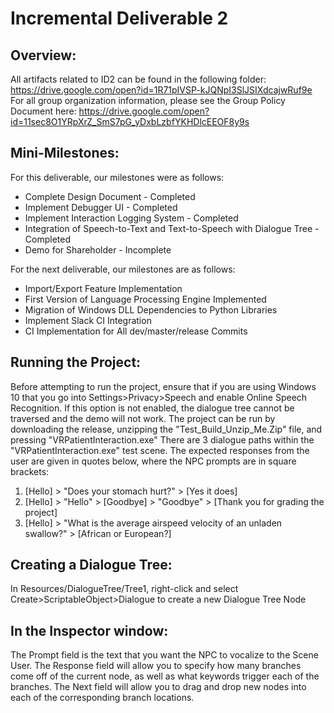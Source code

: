 # Incremental Deliverable 2

## Overview:

All artifacts related to ID2 can be found in the following folder: https://drive.google.com/open?id=1R71pIVSP-kJQNpI3SlJSIXdcajwRuf9e
For all group organization information, please see the Group Policy Document here:
https://drive.google.com/open?id=11sec8O1YRpXrZ_SmS7pG_yDxbLzbfYKHDlcEEOF8y9s

## Mini-Milestones:

For this deliverable, our milestones were as follows:
* Complete Design Document - Completed
* Implement Debugger UI - Completed
* Implement Interaction Logging System - Completed
* Integration of Speech-to-Text and Text-to-Speech with Dialogue Tree - Completed
* Demo for Shareholder - Incomplete

For the next deliverable, our milestones are as follows:
* Import/Export Feature Implementation
* First Version of Language Processing Engine Implemented
* Migration of Windows DLL Dependencies to Python Libraries
* Implement Slack CI Integration
* CI Implementation for All dev/master/release Commits

## Running the Project:

Before attempting to run the project, ensure that if you are using Windows 10 that you go into Settings>Privacy>Speech and enable Online Speech Recognition. If this option is not enabled, the dialogue tree cannot be traversed and the demo will not work.
The project can be run by downloading the release, unzipping the "Test_Build_Unzip_Me.Zip" file, and pressing "VRPatientInteraction.exe"
There are 3 dialogue paths within the "VRPatientInteraction.exe" test scene. The expected responses from the user are given in quotes below, where the NPC prompts are in square brackets:
1. [Hello] > "Does your stomach hurt?" > [Yes it does]
2. [Hello] > "Hello" > [Goodbye] > "Goodbye" > [Thank you for grading the project]
3. [Hello] > "What is the average airspeed velocity of an unladen swallow?" > [African or European?]

## Creating a Dialogue Tree:

In Resources/DialogueTree/Tree1, right-click and select Create>ScriptableObject>Dialogue to create a new Dialogue Tree Node
## In the Inspector window: 
The Prompt field is the text that you want the NPC to vocalize to the Scene User.
The Response field will allow you to specify how many branches come off of the current node, as well as what keywords trigger each of the branches.
The Next field will allow you to drag and drop new nodes into each of the corresponding branch locations.
